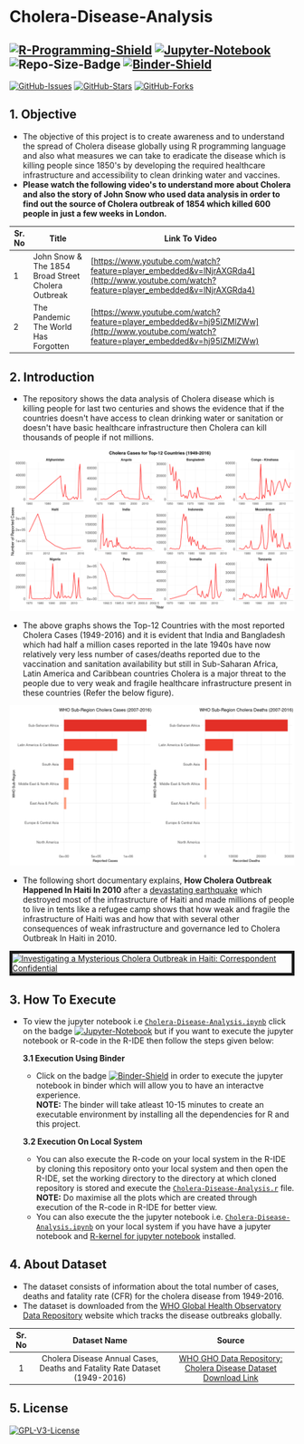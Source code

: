 # Cholera-Disease-Analysis  
[![R-Programming-Shield](https://img.shields.io/badge/R-276DC3?style=for-the-badge&logo=r&logoColor=white)](https://github.com/strikersps/Cholera-Disease-Analysis/blob/main/Cholera-Disease-Analysis.r)
[![Jupyter-Notebook](https://img.shields.io/badge/Jupyter-F37626.svg?&style=for-the-badge&logo=Jupyter&logoColor=white)](https://nbviewer.jupyter.org/github/strikersps/Cholera-Disease-Analysis/blob/main/Cholera-Disease-Analysis.ipynb) 
![Repo-Size-Badge](https://img.shields.io/github/repo-size/strikersps/Cholera-Disease-Analysis?color=%23FF0000&style=for-the-badge)
[![Binder-Shield](https://mybinder.org/badge_logo.svg)](https://mybinder.org/v2/gh/strikersps/Cholera-Disease-Analysis/HEAD)  
------------------------------------------------------------------------------------------------------------------------------------------------------------------
[![GitHub-Issues](https://img.shields.io/github/issues/strikersps/Cholera-Disease-Analysis?style=flat-square)](https://github.com/strikersps/Cholera-Disease-Analysis/issues)
[![GitHub-Stars](https://img.shields.io/github/stars/strikersps/Cholera-Disease-Analysis?style=flat-square )](https://github.com/strikersps/Cholera-Disease-Analysis/stargazers)
[![GitHub-Forks](https://img.shields.io/github/forks/strikersps/Cholera-Disease-Analysis?style=flat-square)](https://github.com/strikersps/Cholera-Disease-Analysis/network/members)  

## 1. Objective  
- The objective of this project is to create awareness and to understand the spread of Cholera disease globally using R programming language and also what measures we can take to eradicate the disease which is killing people since 1850's by developing the required healthcare infrastructure and accessibility to clean drinking water and vaccines.  
- **Please watch the following video's to understand more about Cholera and also the story of John Snow who used data analysis in order to find out the source of Cholera outbreak of 1854 which killed 600 people in just a few weeks in London.**  

| Sr. No | Title | Link To Video|
|--------|-------|--------------|
|1| John Snow & The 1854 Broad Street Cholera Outbreak | [https://www.youtube.com/watch?feature=player_embedded&v=lNjrAXGRda4](http://www.youtube.com/watch?feature=player_embedded&v=lNjrAXGRda4) |
|2| The Pandemic The World Has Forgotten | [https://www.youtube.com/watch?feature=player_embedded&v=hj95IZMlZWw](http://www.youtube.com/watch?feature=player_embedded&v=hj95IZMlZWw)|

## 2. Introduction  
- The repository shows the data analysis of Cholera disease which is killing people for last two centuries and shows the evidence that if the countries doesn't have access to clean drinking water or sanitation or doesn't have basic healthcare infrastructure then Cholera can kill thousands of people if not millions.  

![Top-12 Countries With Most Cholera Cases Reported](https://github.com/strikersps/Cholera-Disease-Analysis/blob/main/Cholera-Cases-Top-12-Countries.png)  
- The above graphs shows the Top-12 Countries with the most reported Cholera Cases (1949-2016) and it is evident that India and Bangladesh which had half a million cases reported in the late 1940s have now relatively very less number of cases/deaths reported due to the vaccination and sanitation availability but still in Sub-Saharan Africa, Latin America and Caribbean countries Cholera is a major threat to the people due to very weak and fragile healthcare infrastructure present in these countries (Refer the below figure).  

![WHO-Subregion With Most Number of Cholera Cases Reported (2007-2016)](https://github.com/strikersps/Cholera-Disease-Analysis/blob/main/Cholera-Cases-and-Deaths-Last-10-Years.png)  

- The following short documentary explains, **How Cholera Outbreak Happened In Haiti In 2010** after a [devastating earthquake](https://www.history.com/this-day-in-history/massive-earthquake-strikes-haiti) which destroyed most of the infrastructure of Haiti and made millions of people to live in tents like a refugee camp shows that how weak and fragile the infrastructure of Haiti was and how that with several other consequences of weak infrastructure and governance led to Cholera Outbreak In Haiti in 2010.  

<a href="http://www.youtube.com/watch?feature=player_embedded&v=Xx4sQ0oeU9Q
" target="_blank"><img src="http://img.youtube.com/vi/Xx4sQ0oeU9Q/0.jpg" 
alt="Investigating a Mysterious Cholera Outbreak in Haiti: Correspondent Confidential" width="1024" height="720" border="5" /></a>

## 3. How To Execute  
- To view the jupyter notebook i.e [`Cholera-Disease-Analysis.ipynb`](https://github.com/strikersps/Cholera-Disease-Analysis/blob/main/Cholera-Disease-Analysis.ipynb) click on the badge [![Jupyter-Notebook](https://img.shields.io/badge/Jupyter-F37626.svg?&style=for-the-badge&logo=Jupyter&logoColor=white)](https://nbviewer.jupyter.org/github/strikersps/Cholera-Disease-Analysis/blob/main/Cholera-Disease-Analysis.ipynb) but if you want to execute the jupyter notebook or R-code in the R-IDE then follow the steps given below:

  **3.1 Execution Using Binder**  
    - Click on the badge [![Binder-Shield](https://mybinder.org/badge_logo.svg)](https://mybinder.org/v2/gh/strikersps/Cholera-Disease-Analysis/HEAD) in order to execute the jupyter notebook in binder which will allow you to have an interactve experience.  
      **NOTE:** The binder will take atleast 10-15 minutes to create an executable environment by installing all the dependencies for R and this project.    
      
  **3.2 Execution On Local System**  
    - You can also execute the R-code on your local system in the R-IDE by cloning this repository onto your local system and then open the R-IDE, set the working directory to the directory at which cloned repository is stored and execute the [`Cholera-Disease-Analysis.r`](https://github.com/strikersps/Cholera-Disease-Analysis/blob/main/Cholera-Disease-Analysis.r) file.  
      **NOTE:** Do maximise all the plots which are created through execution of the R-code in R-IDE for better view.  
    - You can also execute the the jupyter notebook i.e. [`Cholera-Disease-Analysis.ipynb`](https://github.com/strikersps/Cholera-Disease-Analysis/blob/main/Cholera-Disease-Analysis.ipynb) on your local system if you have have a jupyter notebook and [R-kernel for jupyter notebook](https://github.com/IRkernel/IRkernoo) installed.

## 4. About Dataset  
- The dataset consists of information about the total number of cases, deaths and fatality rate (CFR) for the cholera disease from 1949-2016.  
- The dataset is downloaded from the [WHO Global Health Observatory Data Repository](https://apps.who.int/gho/data/node.resources) website which tracks the disease outbreaks globally.    

| Sr. No | Dataset Name | Source |  
|:-----:|:-------------:|:--------:|
| 1 | Cholera Disease Annual Cases, Deaths and Fatality Rate Dataset (1949-2016) | [WHO GHO Data Repository: Cholera Disease Dataset Download Link](https://apps.who.int/gho/data/node.main.174?lang=en) |  

## 5. License  
[![GPL-V3-License](https://img.shields.io/github/license/strikersps/Cholera-Disease-Analysis?color=red&style=for-the-badge)](https://www.gnu.org/licenses/gpl-3.0.en.html)
